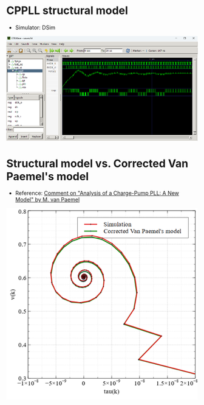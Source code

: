 # CPPLL structural model
- Simulator: DSim

![cppll_2nd.png](https://github.com/ds54e/corrected_van_paemels_model/blob/main/cppll_2nd.png)

# Structural model vs. Corrected Van Paemel's model
- Reference: [Comment on "Analysis of a Charge-Pump PLL: A New Model" by M. van Paemel](https://arxiv.org/abs/1810.02609)

![st_vs_eq.png](https://github.com/ds54e/corrected_van_paemels_model/blob/main/st_vs_eq.png)
